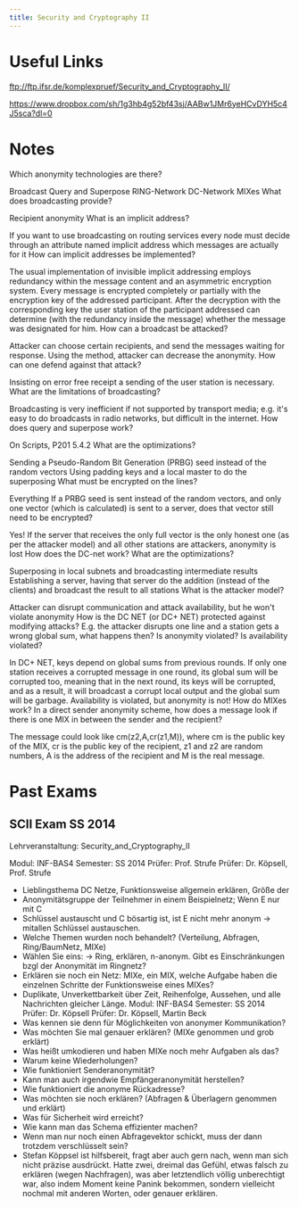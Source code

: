 ```yaml
---
title: Security and Cryptography II
---
```


# Useful Links

ftp://ftp.ifsr.de/komplexpruef/Security_and_Cryptography_II/

https://www.dropbox.com/sh/1g3hb4g52bf43sj/AABw1JMr6yeHCvDYH5c4J5sca?dl=0

# Notes

Which anonymity technologies are there?

Broadcast
Query and Superpose
RING-Network
DC-Network
MIXes
What does broadcasting provide?

Recipient anonymity
What is an implicit address?

If you want to use broadcasting on routing services every node must decide through an attribute named implicit address which messages are actually for it
How can implicit addresses be implemented?

The usual implementation of invisible implicit addressing employs redundancy within the message content and an asymmetric encryption system. Every message is encrypted completely or partially with the encryption key of the addressed participant. After the decryption with the corresponding key the user station of the participant addressed can determine (with the redundancy inside the message) whether the message was designated for him.
How can a broadcast be attacked?

Attacker can choose certain recipients, and send the messages waiting for response. Using the method, attacker can decrease the anonymity.
How can one defend against that attack?

Insisting on error free receipt a sending of the user station is necessary.
What are the limitations of broadcasting?

Broadcasting is very inefficient if not supported by transport media; e.g. it's easy to do broadcasts in radio networks, but difficult in the internet.
How does query and superpose work?

On Scripts, P201 5.4.2
What are the optimizations?

Sending a Pseudo-Random Bit Generation (PRBG) seed instead of the random vectors
Using padding keys and a local master to do the superposing
What must be encrypted on the lines?

Everything
If a PRBG seed is sent instead of the random vectors, and only one vector (which is calculated) is sent to a server, does that vector still need to be encrypted?

Yes! If the server that receives the only full vector is the only honest one (as per the attacker model) and all other stations are attackers, anonymity is lost
How does the DC-net work? What are the optimizations?

Superposing in local subnets and broadcasting intermediate results
Establishing a server, having that server do the addition (instead of the clients) and broadcast the result to all stations
What is the attacker model?

Attacker can disrupt communication and attack availability, but he won't violate anonymity
How is the DC NET (or DC+ NET) protected against modifying attacks? E.g. the attacker disrupts one line and a station gets a wrong global sum, what happens then? Is anonymity violated? Is availability violated?

In DC+ NET, keys depend on global sums from previous rounds. If only one station receives a corrupted message in one round, its global sum will be corrupted too, meaning that in the next round, its keys will be corrupted, and as a result, it will broadcast a corrupt local output and the global sum will be garbage. Availability is violated, but anonymity is not!
How do MIXes work? In a direct sender anonymity scheme, how does a message look if there is one MIX in between the sender and the recipient?

The message could look like cm(z2,A,cr(z1,M)), where cm is the public key of the MIX, cr is the public key of the recipient, z1 and z2 are random numbers, A is the address of the recipient and M is the real message.

# Past Exams

## SCII Exam SS 2014

Lehrveranstaltung: Security_and_Cryptography_II

Modul: INF-BAS4
Semester: SS 2014
Prüfer: Prof. Strufe
Prüfer: Dr. Köpsell, Prof. Strufe

- Lieblingsthema DC Netze, Funktionsweise allgemein erklären, Größe der
- Anonymitätsgruppe der Teilnehmer in einem Beispielnetz; Wenn E nur mit C
- Schlüssel austauscht und C bösartig ist, ist E nicht mehr anonym -> mitallen Schlüssel austauschen.
- Welche Themen wurden noch behandelt? (Verteilung, Abfragen, Ring/BaumNetz, MIXe)
- Wählen Sie eins: -> Ring, erklären, n-anonym. Gibt es Einschränkungen bzgl der Anonymität im Ringnetz?
- Erklären sie noch ein Netz: MIXe, ein MIX, welche Aufgabe haben die einzelnen Schritte der Funktionsweise eines MIXes?
- Duplikate, Unverkettbarkeit über Zeit, Reihenfolge, Aussehen, und alle Nachrichten gleicher Länge.
  Modul: INF-BAS4
  Semester: SS 2014
  Prüfer: Dr. Köpsell
  Prüfer: Dr. Köpsell, Martin Beck
- Was kennen sie denn für Möglichkeiten von anonymer Kommunikation?
- Was möchten Sie mal genauer erklären? (MIXe genommen und grob erklärt)
- Was heißt umkodieren und haben MIXe noch mehr Aufgaben als das?
- Warum keine Wiederholungen?
- Wie funktioniert Senderanonymität?
- Kann man auch irgendwie Empfängeranonymität herstellen?
- Wie funktioniert die anonyme Rückadresse?
- Was möchten sie noch erklären? (Abfragen & Überlagern genommen und erklärt)
- Was für Sicherheit wird erreicht?
- Wie kann man das Schema effizienter machen?
- Wenn man nur noch einen Abfragevektor schickt, muss der dann trotzdem verschlüsselt sein?
- Stefan Köppsel ist hilfsbereit, fragt aber auch gern nach, wenn man sich nicht präzise ausdrückt. Hatte zwei, dreimal das Gefühl, etwas falsch zu erklären (wegen Nachfragen), was aber letztendlich völlig unberechtigt war, also indem Moment keine Panink bekommen, sondern vielleicht nochmal mit anderen Worten, oder genauer erklären.
